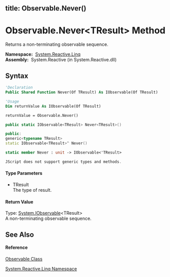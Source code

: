 title: Observable.Never<TResult>()
---
# Observable.Never\<TResult\> Method

Returns a non-terminating observable sequence.

**Namespace:**  [System.Reactive.Linq](System.Reactive.Linq/System.Reactive.Linq)  
**Assembly:**  System.Reactive (in System.Reactive.dll)

## Syntax

```vb
'Declaration
Public Shared Function Never(Of TResult) As IObservable(Of TResult)
```

```vb
'Usage
Dim returnValue As IObservable(Of TResult)

returnValue = Observable.Never()
```

```csharp
public static IObservable<TResult> Never<TResult>()
```

```c++
public:
generic<typename TResult>
static IObservable<TResult>^ Never()
```

```fsharp
static member Never : unit -> IObservable<'TResult> 
```

```javascript
JScript does not support generic types and methods.
```

#### Type Parameters

- TResult  
  The type of result.

#### Return Value

Type: [System.IObservable](https://msdn.microsoft.com/en-us/library/Dd990377)\<TResult\>  
A non-terminating observable sequence.

## See Also

#### Reference

[Observable Class](Observable/Observable)

[System.Reactive.Linq Namespace](System.Reactive.Linq/System.Reactive.Linq)






